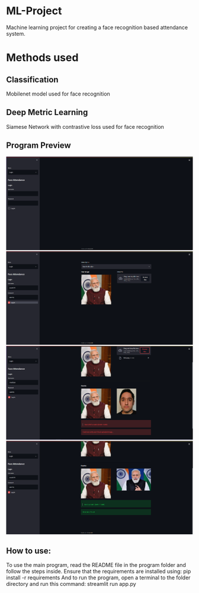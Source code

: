 # ML-Project
Machine learning project for creating a face recognition based attendance system.

# Methods used
## Classification
Mobilenet model used for face recognition

## Deep Metric Learning
Siamese Network with contrastive loss used for face recognition

## Program Preview
![plot](./screenshots/login_area.png)
![plot](./screenshots/face_verification_area.png)
![plot](./screenshots/unknown_face.png)
![plot](./screenshots/face_verified_attendance_taken.png)

## How to use:
To use the main program, read the README file in the program folder and follow the steps inside.
Ensure that the requirements are installed using: pip install -r requirements
And to run the program, open a terminal to the folder directory and run this command: streamlit run app.py
